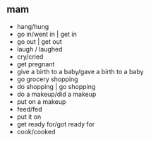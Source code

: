 ## mam
- hang/hung
- go in/went in | get in
- go out | get out
- laugh / laughed
- cry/cried
- get pregnant
- give a birth to a baby/gave a birth to a baby
- go grocery shopping
- do shopping | go shopping
- do a makeup/did a makeup
- put on a makeup
- feed/fed
- put it on
- get ready for/got ready for
- cook/cooked
